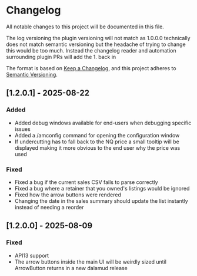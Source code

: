 # Changelog

All notable changes to this project will be documented in this file.

The log versioning the plugin versioning will not match as 1.0.0.0 technically does not match semantic versioning but the headache of trying to change this would be too much.
Instead the changelog reader and automation surrounding plugin PRs will add the 1. back in 

The format is based on [Keep a Changelog](https://keepachangelog.com/en/1.1.0/),
and this project adheres to [Semantic Versioning](https://semver.org/spec/v2.0.html).

## [1.2.0.1] - 2025-08-22

### Added
- Added debug windows available for end-users when debugging specific issues
- Added a /amconfig command for opening the configuration window
- If undercutting has to fall back to the NQ price a small tooltip will be displayed making it more obvious to the end user why the price was used

### Fixed
- Fixed a bug if the current sales CSV fails to parse correctly
- Fixed a bug where a retainer that you owned's listings would be ignored
- Fixed how the arrow buttons were rendered
- Changing the date in the sales summary should update the list instantly instead of needing a reorder

## [1.2.0.0] - 2025-08-09

### Fixed
- API13 support
- The arrow buttons inside the main UI will be weirdly sized until ArrowButton returns in a new dalamud release

